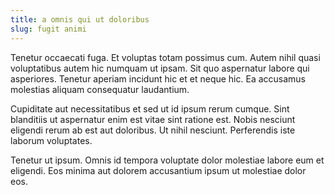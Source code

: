 ```yaml
---
title: a omnis qui ut doloribus
slug: fugit animi
---
```


Tenetur occaecati fuga. Et voluptas totam possimus cum. Autem nihil quasi voluptatibus autem hic numquam ut ipsam. Sit quo aspernatur labore qui asperiores. Tenetur aperiam incidunt hic et et neque hic. Ea accusamus molestias aliquam consequatur laudantium.

Cupiditate aut necessitatibus et sed ut id ipsum rerum cumque. Sint blanditiis ut aspernatur enim est vitae sint ratione est. Nobis nesciunt eligendi rerum ab est aut doloribus. Ut nihil nesciunt. Perferendis iste laborum voluptates.

Tenetur ut ipsum. Omnis id tempora voluptate dolor molestiae labore eum et eligendi. Eos minima aut dolorem accusantium ipsum ut molestiae dolor eos.
